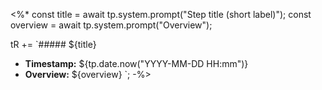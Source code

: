 <%*
const title = await tp.system.prompt("Step title (short label)");
const overview = await tp.system.prompt("Overview");

tR += `##### ${title}

- **Timestamp:** ${tp.date.now("YYYY-MM-DD HH:mm")}
- **Overview:** ${overview}
`;
-%>